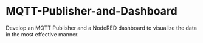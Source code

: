 # MQTT-Publisher-and-Dashboard
Develop an MQTT Publisher and a NodeRED dashboard to visualize the data in the most effective manner.
